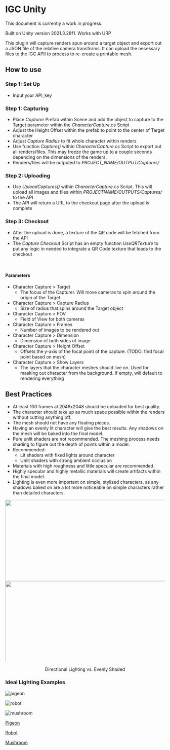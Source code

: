 # IGC Unity
This document is currently a work in progress.

Built on Unity version 2021.3.28f1. Works with URP

This plugin will capture renders spun around a target object and export out a JSON file of the relative camera transforms. It can upload the necessary files to the IGC APII to process to re-create a printable mesh.

## How to use
### Step 1: Set Up
* Input your API_key
### Step 1: Capturing
* Place *Capturer* Prefab within Scene and add the object to capture to the Target parameter within the _CharacterCapture.cs_ Script
* Adjust the Height Offset within the prefab to point to the center of Target character
* Adjust _Capture Radius_ to fit whole character within renders
* Use function *Capture()* within *CharacterCapture.cs* Script to export out all renders/files. This may freeze the game up to a couple seconds depending on the dimensions of the renders.
* Renders/files will be outputed to *PROJECT_NAME/OUTPUT/Captures/*
### Step 2: Uploading
* Use *UploadCaptures()* within *CharacterCapture.cs* Script. This will upload all images and files within *PROJECTNAME/OUTPUTS/Captures/* to the API
* The API will return a URL to the checkout page after the upload is complete
### Step 3: Checkout
* After the upload is done, a texture of the QR code will be fetched from the API
* The *Capture Checkout* Script has an empty function *UseQRTexture* to put any logic in needed to integrate a QR Code texture that leads to the checkout

<br />

#### Parameters
* Character Capture > Target
    * The focus of the Capturer. Will move cameras to spin around the origin of the Target
* Character Capture > Capture Radius
    * Size of radius that spins around the Target object
* Character Capture > FOV
    * Field of View for both cameras
* Character Capture > Frames
    * Number of images to be rendered out
* Character Capture > Dimension
    * Dimension of both sides of image
* Character Capture > Height Offset
    * Offsets the y-axis of the focal point of the capture. (TODO: find focal point based on mesh)
* Character Capture > Show Layers
    * The layers that the character meshes should live on. Used for masking out character from the background. If empty, will default to rendering everything

## Best Practices
* At least 100 frames at 2048x2048 should be uploaded for best quality.
* The character should take up as much space possible within the renders without cutting anything off.
* The mesh should not have any floating pieces.
* Having an evenly lit character will give the best results. Any shadows on the mesh will be baked into the final model.
* Pure unlit shaders are not recommended. The meshing process needs shading to figure out the depth of points within a model.
* Recommended:
    * Lit shaders with fixed lights around character
    * Unlit shaders with strong ambient occlusion
* Materials with high roughness and little specular are recommended.
* Highly specular and highly metallic materials will create artifacts within the final model.
* Lighting is even more important on simple, stylized characters, as any shadows baked on are a lot more noticeable on simple characters rather than detailed characters.

<p align="center">
<img src="https://github.com/In-Game-Collectables/IGC_UE4/assets/35625367/7e9cc2ff-6b6d-4bad-ad04-623516f5c90f" width="512" height="256">
<img src="https://github.com/In-Game-Collectables/IGC_UE4/assets/35625367/c0c76996-15bb-43bb-b677-d2165eb56a15" width="512" height="256">
 <p align="center">Directional Lighting vs. Evenly Shaded</p>
</p>

### Ideal Lighting Examples
<p align="center">

![pigeon](https://github.com/In-Game-Collectables/IGC_UE4/assets/35625367/13398085-397f-43d2-8756-01e94a8c5d3d)

![robot](https://github.com/In-Game-Collectables/IGC_UE4/assets/35625367/51be5bf6-64f0-45fa-85ec-996c11f8b183)

![mushroom](https://github.com/In-Game-Collectables/IGC_UE4/assets/35625367/1604f6ef-7124-40d0-9a0d-7403ae29ded6)

</p>

[Pigeon](https://sketchfab.com/3d-models/pigeon-quirky-series-e607ed34d37d433496d5a557c8230b28)

[Robot](https://sketchfab.com/3d-models/robot-4-b0c5f2f5ac04402dad029d6516d706b9)

[Mushroom](https://sketchfab.com/3d-models/cuute-mushroom-ffc370ddc6d542d590b9f503d0892ce0)
